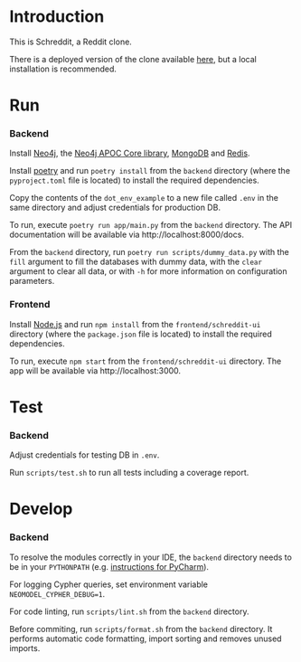 # Introduction
This is Schreddit, a Reddit clone.

There is a deployed version of the clone available [here](https://kind-sea-014761903.azurestaticapps.net/), but a local installation is recommended.

# Run
### Backend
Install [Neo4j](https://neo4j.com/download/), the [Neo4j APOC Core library](https://neo4j.com/labs/apoc/4.3/installation/), [MongoDB](https://www.mongodb.com/try/download/community) and [Redis](https://redis.io/download).

Install [poetry](https://python-poetry.org/docs/#installation) and run `poetry install` from the `backend` directory (where the `pyproject.toml` file is located) to install the required dependencies.

Copy the contents of the `dot_env_example` to a new file called `.env` in the same directory and adjust credentials for production DB.

To run, execute `poetry run app/main.py` from the `backend` directory.
The API documentation will be available via http://localhost:8000/docs.

From the `backend` directory, run `poetry run scripts/dummy_data.py` with the `fill` argument to fill the databases with dummy data, with the `clear` argument to clear all data, or with `-h` for more information on configuration parameters.

### Frontend
Install [Node.js](https://nodejs.org/en/download/) and run `npm install` from the `frontend/schreddit-ui` directory (where the `package.json` file is located) to install the required dependencies.

To run, execute `npm start` from the `frontend/schreddit-ui` directory.
The app will be available via http://localhost:3000.

# Test
### Backend
Adjust credentials for testing DB in `.env`. 

Run `scripts/test.sh` to run all tests including a coverage report.

# Develop
### Backend
To resolve the modules correctly in your IDE, the `backend` directory needs to be in your `PYTHONPATH` (e.g. [instructions for PyCharm](https://www.jetbrains.com/help/pycharm/installing-uninstalling-and-reloading-interpreter-paths.html)).

For logging Cypher queries, set environment variable `NEOMODEL_CYPHER_DEBUG=1`.

For code linting, run `scripts/lint.sh` from the `backend` directory.

Before commiting, run `scripts/format.sh` from the `backend` directory.
It performs automatic code formatting, import sorting and removes unused imports.
